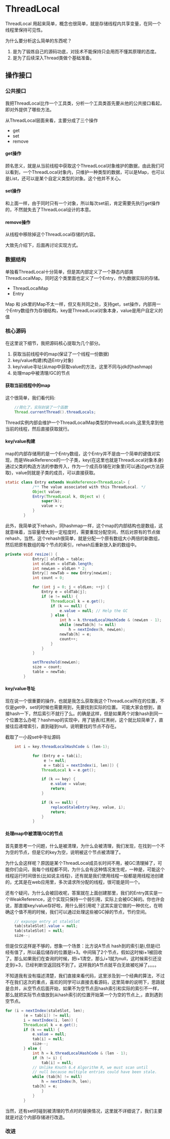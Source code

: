 # ThreadLocal

ThreadLocal 用起来简单，概念也很简单，就是存储线程内共享变量，在同一个线程里保持可见性。

为什么要分析这么简单的东西呢？

1. 是为了锻炼自己的源码功底，对技术不能保持只会用而不懂其原理的态度。
2. 是为了后续深入Thread类做个基础准备。

## 操作接口

### 公共接口

我把ThreadLocal比作一个工具类，分析一个工具类首先要从他的公共接口看起，即对外提供了哪些方法。

从ThreadLocal层面来看，主要分成了三个操作

- get
- set
- remove

#### get操作

顾名思义，就是从当前线程中获取这个ThreadLocal对象维护的数据，由此我们可以看到，一个ThreadLocal对象内，只维护一种类型的数据，可以是Map，也可以是List，还可以是某个自定义类型的对象。这个他并不关心。

#### set操作

和上面一样，由于同时只有一个对象，所以每次set前，肯定需要先执行get操作的，不然就失去了ThreadLocal设计的本意。

#### remove操作

从线程中移除掉这个ThreadLocal存储的内容。

大致先介绍下，后面再讨论实现方式。

### 数据结构

单独看ThreadLocal十分简单，但是其内部定义了一个静态内部类ThreadLocalMap，同时这个类里面也定义了一个Entry，作为数据实际的存储。

- ThreadLocalMap
- Entry

Map 和 jdk里的Map不太一样，但又有共同之处，支持get，set操作，内部用一个Entry数组作为存储结构，key是ThreadLocal对象本身，value是用户自定义的值

### 核心源码

在这里说下细节，我把源码核心提取为几个部分。

1. 获取当前线程中的map(保证了一个线程一份数据)
2. key/value构建(构造Entry对象)
3. key/value寻址(从map中获取value的方法，这里不同与jdk的hashmap)
4. 处理map中被清理/GC的节点


#### 获取当前线程中的map

这个很简单，我们看代码:

```java
    //简化了，实际封装了一个函数
    Thread.currentThread().threadLocals;
```

Thread实例内部会维护一个ThreadLocalMap类型的threadLocals,这里先拿到他当前的线程，然后直接获取就行。

#### key/value构建

map的内部存储用的是一个Entry数组，这个Entry并不是由一个简单的键值对实现，而是WeakReference的一个子类，key(在这里也就是ThreadLocal对象本身)通过父类的构造方法的参数传入，作为一个成员存储在对象里(可以通过get方法获取)，value则就是子类的成员，可以直接获取。

```java
static class Entry extends WeakReference<ThreadLocal> {
            /** The value associated with this ThreadLocal. */
            Object value;
            Entry(ThreadLocal k, Object v) {
                super(k);
                value = v;
            }
        }
```

此外，我简单说下rehash，同hashmap一样，这个map的内部结构也是数组，这就意味着，当容量增大到一定程度时，需要重现分配空间，然后对原有的节点做rehash，当然，这个rehash很简单，就是分配一个原有数组大小两倍的新数组，然后把原有数组的每个节点的索引，rehash后重新放入新的数组中。

```java
private void resize() {
            Entry[] oldTab = table;
            int oldLen = oldTab.length;
            int newLen = oldLen * 2;
            Entry[] newTab = new Entry[newLen];
            int count = 0;

            for (int j = 0; j < oldLen; ++j) {
                Entry e = oldTab[j];
                if (e != null) {
                    ThreadLocal k = e.get();
                    if (k == null) {
                        e.value = null; // Help the GC
                    } else {
                        int h = k.threadLocalHashCode & (newLen - 1);
                        while (newTab[h] != null)
                            h = nextIndex(h, newLen);
                        newTab[h] = e;
                        count++;
                    }
                }
            }

            setThreshold(newLen);
            size = count;
            table = newTab;
        }
```

#### key/value寻址

现在说一个很重要的操作，也就是我怎么获取我这个ThreadLocal所在的位置，不仅是get中，set的时候也需要用到，先要找到实际的位置。
可能大家会想到，直接hash一下，然后索引不就行了么。的确是这样，但是如果两个对象hash到同一个位置怎么办呢？hashmap的实现中，用了链表/红黑树，这个就比较简单了，直接往后递增索引，直到碰到null，说明要找的节点不存在。

截取了一小段set中寻址源码

```java
    int i = key.threadLocalHashCode & (len-1);

            for (Entry e = tab[i];
                 e != null;
                 e = tab[i = nextIndex(i, len)]) {
                ThreadLocal k = e.get();

                if (k == key) {
                    e.value = value;
                    return;
                }

                if (k == null) {
                    replaceStaleEntry(key, value, i);
                    return;
                }
            }
```

#### 处理map中被清理/GC的节点

首先要思考一个问题，什么是被清理，为什么会被清理，我们发现，在找到一个不为空的节点，但是它的key为空，说明被这个节点被清理了。

为什么会这样呢？原因是某个ThreadLocal成员长时间不用，被GC清理掉了，可能你们会问，我每个线程都不同，为什么会有这种情况发生呢，一种是，可能这个线程运行时间很长(比如说主线程)，还有就是我们使用线程一般都是用线程池创建的，尤其是在web应用里，多次请求所分配的线程，很可能是同一个。

还有个疑问，为什么会被回收呢，答案就在上面创建那里，我们的Entry其实是一个WeakReference，这个实现只保持一个弱引用，实际上会被GC掉的。你也许会说，那直接key/value存好啦，用什么弱引用呢？这其实是它做的一种优化，在明确这个值不用的时候，我们可以通过处理这些被GC掉的节点，节约空间。

```java
    // expunge entry at staleSlot
    tab[staleSlot].value = null;
    tab[staleSlot] = null;
    size--;
```

但是仅仅这样是不够的，想象一个场景：比方说A节点 hash到的索引是i,但是i已经有值了，所以最后储存的位置是i+3。中间隔了2个节点，假如这时候i+1被回收了。那么如果我们在查询的时候，把i+1清空，那么i+1就为null，这时候索引还没走到i+3，已经判断空返回找不到了。这样我的A节点就平白无故被吃掉了。。。。

不知道我有没有描述清楚，我们直接来看代码，这里涉及到一个经典的算法，不过不在我们这次的重点，喜欢的同学可以直接去看源码，这里简单的说明下，思路就是合并，从空节点后面开始，如果不为空节点且hash索引和实际的索引不一样，那么就把实际节点值放到从hash索引的位置开始第一个为空的节点上,，直到遇到空节点。

```java
for (i = nextIndex(staleSlot, len);
        (e = tab[i]) != null;
        i = nextIndex(i, len)) {
        ThreadLocal k = e.get();
        if (k == null) {
            e.value = null;
            tab[i] = null;
            size--;
        } else {
            int h = k.threadLocalHashCode & (len - 1);
            if (h != i) {
                tab[i] = null;
            // Unlike Knuth 6.4 Algorithm R, we must scan until
            // null because multiple entries could have been stale.
            while (tab[h] != null)
                h = nextIndex(h, len);
            tab[h] = e;
                }
            }
        }
```

当然，还有set时碰到被清理的节点时的替换情况，这里就不详细说了，我们主要就是对这个内部存储进行改造。

### 改进